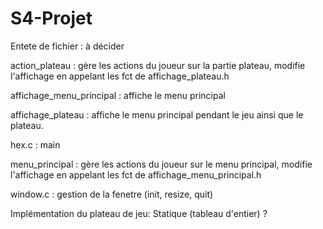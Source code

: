 # S4-Projet

Entete de fichier : à décider

action_plateau : 	gère les actions du joueur sur la partie plateau, 
			modifie l'affichage en appelant les fct de affichage_plateau.h

affichage_menu_principal :	affiche le menu principal

affichage_plateau : 	affiche le menu principal pendant le jeu ainsi que le plateau.

hex.c : main

menu_principal : 	gère les actions du joueur sur le menu principal, 
			modifie l'affichage en appelant les fct de affichage_menu_principal.h
			
window.c : 	gestion de la fenetre (init, resize, quit)



Implémentation du plateau de jeu: Statique (tableau d'entier) ?
